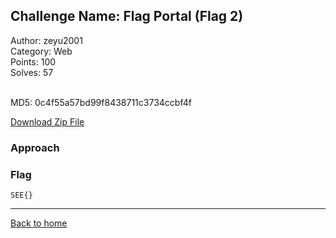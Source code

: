 ## Challenge Name: Flag Portal (Flag 2)
Author: zeyu2001  
Category: Web  
Points: 100  
Solves: 57  
<br>
>

MD5: 0c4f55a57bd99f8438711c3734ccbf4f

[Download Zip File](https://github.com/Team-Rainbow-Hash/seetf-2022-writeups/blob/main/web/Flag%20Portal%20(Flag%202)/files/web_flagportal.zip "Zip File")

### Approach


### Flag
`SEE{}`

---
[Back to home](https://github.com/Team-Rainbow-Hash/seetf-2022-writeups)